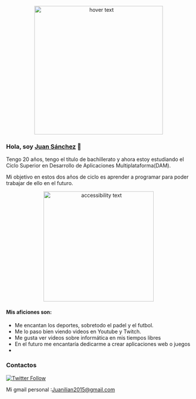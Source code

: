 <p align="center">
  <img src="https://dev-res.thumbr.io/libraries/82/30/08/lib/1464789527978_30.jpg?size=854x493s&ext=jpg" width="350" title="hover text">

### Hola, soy [Juan Sánchez][website] 👋
Tengo 20 años, tengo el título de bachillerato y ahora estoy estudiando el Ciclo Superior en Desarrollo de Aplicaciones Multiplataforma(DAM).

Mi objetivo en estos dos años de ciclo es aprender a programar para poder trabajar de ello en el futuro.

<p align="center">
  <img src="https://cdn.discordapp.com/attachments/886222897851531265/894274968806912031/my-octocat-1633282083313.png" width="300" alt="accessibility text">
</p>

#### Mis aficiones son:

- Me encantan los deportes, sobretodo el padel y el futbol.
- Me lo paso bien viendo videos en Youtube y Twitch.
- Me gusta ver videos sobre informática en mis tiempos libres
- En el futuro me encantaría dedicarme a crear aplicaciones web o juegos
- 

### Contactos
[![Twitter Follow](https://img.shields.io/twitter/follow/JuanBalas?color=%231DA1F2&logo=twitter&style=for-the-badge)](https://twitter.com/JuanBalas)

Mi gmail personal :Juanilian2015@gmail.com

<!--LINKS-->

[website]: https://github.com/JuanBalas.com/
